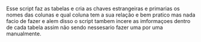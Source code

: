 Esse script faz as tabelas e cria as chaves estrangeiras e primarias os nomes das colunas e qual coluna tem a sua relação e bem pratico mas nada facio de fazer e alem 
disso o script tambem incere as imformaçoes dentro de cada tabela assim não sendo nessesario fazer uma por uma manualmente.
